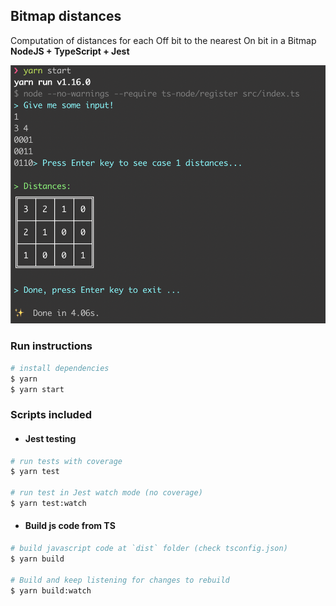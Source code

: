 ## Bitmap distances

Computation of distances for each Off bit to the nearest On bit in a Bitmap
**NodeJS + TypeScript + Jest**

![alt text](./pic.png)

### Run instructions

```bash
# install dependencies
$ yarn
$ yarn start
```

### Scripts included

- #### Jest testing

```bash
# run tests with coverage
$ yarn test

# run test in Jest watch mode (no coverage)
$ yarn test:watch
```

- #### Build js code from TS

```bash
# build javascript code at `dist` folder (check tsconfig.json)
$ yarn build

# Build and keep listening for changes to rebuild
$ yarn build:watch
```
